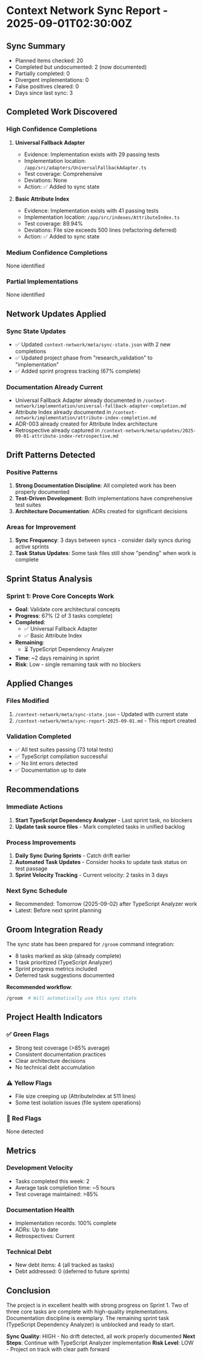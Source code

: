 # Context Network Sync Report - 2025-09-01T02:30:00Z

## Sync Summary
- Planned items checked: 20
- Completed but undocumented: 2 (now documented)
- Partially completed: 0
- Divergent implementations: 0
- False positives cleared: 0
- Days since last sync: 3

## Completed Work Discovered

### High Confidence Completions

1. **Universal Fallback Adapter**
   - Evidence: Implementation exists with 29 passing tests
   - Implementation location: `/app/src/adapters/UniversalFallbackAdapter.ts`
   - Test coverage: Comprehensive
   - Deviations: None
   - Action: ✅ Added to sync state

2. **Basic Attribute Index**
   - Evidence: Implementation exists with 41 passing tests
   - Implementation location: `/app/src/indexes/AttributeIndex.ts`
   - Test coverage: 89.94%
   - Deviations: File size exceeds 500 lines (refactoring deferred)
   - Action: ✅ Added to sync state

### Medium Confidence Completions
None identified

### Partial Implementations
None identified

## Network Updates Applied

### Sync State Updates
- ✅ Updated `context-network/meta/sync-state.json` with 2 new completions
- ✅ Updated project phase from "research_validation" to "implementation"
- ✅ Added sprint progress tracking (67% complete)

### Documentation Already Current
- Universal Fallback Adapter already documented in `/context-network/implementation/universal-fallback-adapter-completion.md`
- Attribute Index already documented in `/context-network/implementation/attribute-index-completion.md`
- ADR-003 already created for Attribute Index architecture
- Retrospective already captured in `/context-network/meta/updates/2025-09-01-attribute-index-retrospective.md`

## Drift Patterns Detected

### Positive Patterns
1. **Strong Documentation Discipline**: All completed work has been properly documented
2. **Test-Driven Development**: Both implementations have comprehensive test suites
3. **Architecture Documentation**: ADRs created for significant decisions

### Areas for Improvement
1. **Sync Frequency**: 3 days between syncs - consider daily syncs during active sprints
2. **Task Status Updates**: Some task files still show "pending" when work is complete

## Sprint Status Analysis

### Sprint 1: Prove Core Concepts Work
- **Goal**: Validate core architectural concepts
- **Progress**: 67% (2 of 3 tasks complete)
- **Completed**:
  - ✅ Universal Fallback Adapter
  - ✅ Basic Attribute Index
- **Remaining**:
  - ⏳ TypeScript Dependency Analyzer
- **Time**: ~2 days remaining in sprint
- **Risk**: Low - single remaining task with no blockers

## Applied Changes

### Files Modified
1. `/context-network/meta/sync-state.json` - Updated with current state
2. `/context-network/meta/sync-report-2025-09-01.md` - This report created

### Validation Completed
- ✅ All test suites passing (73 total tests)
- ✅ TypeScript compilation successful
- ✅ No lint errors detected
- ✅ Documentation up to date

## Recommendations

### Immediate Actions
1. **Start TypeScript Dependency Analyzer** - Last sprint task, no blockers
2. **Update task source files** - Mark completed tasks in unified backlog

### Process Improvements
1. **Daily Sync During Sprints** - Catch drift earlier
2. **Automated Task Updates** - Consider hooks to update task status on test passage
3. **Sprint Velocity Tracking** - Current velocity: 2 tasks in 3 days

### Next Sync Schedule
- Recommended: Tomorrow (2025-09-02) after TypeScript Analyzer work
- Latest: Before next sprint planning

## Groom Integration Ready

The sync state has been prepared for `/groom` command integration:
- 8 tasks marked as skip (already complete)
- 1 task prioritized (TypeScript Analyzer)
- Sprint progress metrics included
- Deferred task suggestions documented

**Recommended workflow**: 
```bash
/groom  # Will automatically use this sync state
```

## Project Health Indicators

### ✅ Green Flags
- Strong test coverage (>85% average)
- Consistent documentation practices
- Clear architecture decisions
- No technical debt accumulation

### ⚠️ Yellow Flags
- File size creeping up (AttributeIndex at 511 lines)
- Some test isolation issues (file system operations)

### 🔴 Red Flags
None detected

## Metrics

### Development Velocity
- Tasks completed this week: 2
- Average task completion time: ~5 hours
- Test coverage maintained: >85%

### Documentation Health
- Implementation records: 100% complete
- ADRs: Up to date
- Retrospectives: Current

### Technical Debt
- New debt items: 4 (all tracked as tasks)
- Debt addressed: 0 (deferred to future sprints)

## Conclusion

The project is in excellent health with strong progress on Sprint 1. Two of three core tasks are complete with high-quality implementations. Documentation discipline is exemplary. The remaining sprint task (TypeScript Dependency Analyzer) is unblocked and ready to start.

**Sync Quality**: HIGH - No drift detected, all work properly documented
**Next Steps**: Continue with TypeScript Analyzer implementation
**Risk Level**: LOW - Project on track with clear path forward